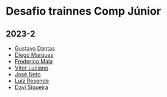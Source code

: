 
# Desafio trainnes Comp Júnior
## 2023-2

<!--INSIRA SEU NOME E O SEU REPOSITÓRIO-->
<!--[Seunome](URL Repositório)-->
- [Gustavo Dantas](https://github.com/dantas15)
- [Diego Marques](https://github.com/diegomarqueszs)
- [Frederico Maia](https://github.com/FredMaia)
- [Vitor Luciano](https://github.com/Lucianov-TheFarmer)
- [José Neto](https://github.com/JoseJaan)
- [Luiz Resende](https://github.com/LuizPhillipResende)
- [Davi Siqueira](https://github.com/davisiqueira1)

